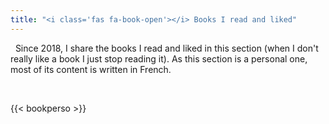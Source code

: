 ```yaml
---
title: "<i class='fas fa-book-open'></i> Books I read and liked"
---
```



<i class="far fa-question-circle fa-2x"></i>&nbsp; Since 2018, I share the
books I read and liked in this section (when I don't really like a book I just
stop reading it). As this section is a personal one, most of its content is
written in French.

<br>

{{< bookperso >}}
